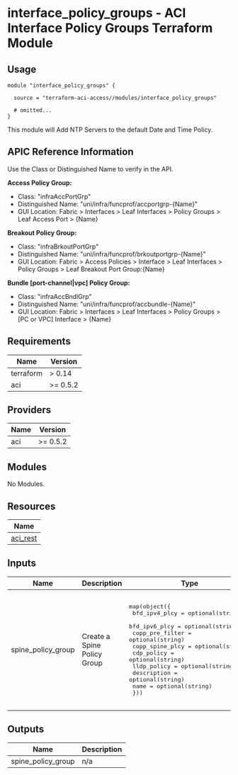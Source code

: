 # interface_policy_groups - ACI Interface Policy Groups Terraform Module

## Usage

```hcl
module "interface_policy_groups" {

  source = "terraform-aci-access//modules/interface_policy_groups"

  # omitted...
}
```

This module will Add NTP Servers to the default Date and Time Policy.

## APIC Reference Information

Use the Class or Distinguished Name to verify in the API.

**Access Policy Group:**

* Class: "infraAccPortGrp"
* Distinguished Name: "uni/infra/funcprof/accportgrp-{Name}"
* GUI Location: Fabric > Interfaces > Leaf Interfaces > Policy Groups > Leaf Access Port > {Name}

**Breakout Policy Group:**

* Class: "infraBrkoutPortGrp"
* Distinguished Name: "uni/infra/funcprof/brkoutportgrp-{Name}"
* GUI Location: Fabric > Access Policies > Interface > Leaf Interfaces > Policy Groups > Leaf Breakout Port Group:{Name}

**Bundle [port-channel|vpc] Policy Group:**

* Class: "infraAccBndlGrp"
* Distinguished Name: "uni/infra/funcprof/accbundle-{Name}"
* GUI Location: Fabric > Interfaces > Leaf Interfaces > Policy Groups > [PC or VPC] Interface > {Name}

<!-- BEGINNING OF PRE-COMMIT-TERRAFORM DOCS HOOK -->
## Requirements

| Name | Version |
|------|---------|
| terraform | > 0.14 |
| aci | >= 0.5.2 |

## Providers

| Name | Version |
|------|---------|
| aci | >= 0.5.2 |

## Modules

No Modules.

## Resources

| Name |
|------|
| [aci_rest](https://registry.terraform.io/providers/ciscodevnet/aci/0.5.2/docs/resources/rest) |

## Inputs

| Name | Description | Type | Default | Required |
|------|-------------|------|---------|:--------:|
| spine\_policy\_group | Create a Spine Policy Group | <pre>map(object({<br>    bfd_ipv4_plcy   = optional(string)<br>    bfd_ipv6_plcy   = optional(string)<br>    copp_pre_filter = optional(string)<br>    copp_spine_plcy = optional(string)<br>    cdp_policy      = optional(string)<br>    lldp_policy     = optional(string)<br>    description     = optional(string)<br>    name            = optional(string)<br>  }))</pre> | <pre>{<br>  "default": {<br>    "bfd_ipv4_plcy": "default",<br>    "bfd_ipv6_plcy": "default",<br>    "cdp_policy": "default",<br>    "copp_pre_filter": "default",<br>    "copp_spine_plcy": "default",<br>    "description": "",<br>    "lldp_policy": "default",<br>    "name": "default"<br>  }<br>}</pre> | no |

## Outputs

| Name | Description |
|------|-------------|
| spine\_policy\_group | n/a |
<!-- END OF PRE-COMMIT-TERRAFORM DOCS HOOK -->

